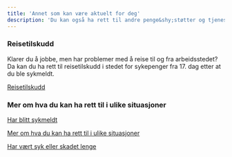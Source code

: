 ```yaml
---
title: 'Annet som kan være aktuelt for deg'
description: 'Du kan også ha rett til andre penge&shy;støtter og tjenester fra NAV.'
---
```


### Reisetilskudd

Klarer du å jobbe, men har problemer med å reise til og fra arbeidsstedet? Da kan du ha rett til reisetilskudd i stedet for sykepenger fra 17. dag etter at du ble sykmeldt.

[Reisetilskudd](#)

### Mer om hva du kan ha rett til i ulike situasjoner

[Har blitt sykmeldt](#)

[Mer om hva du kan ha rett til i ulike situasjoner](#)

[Har vært syk eller skadet lenge](#)
